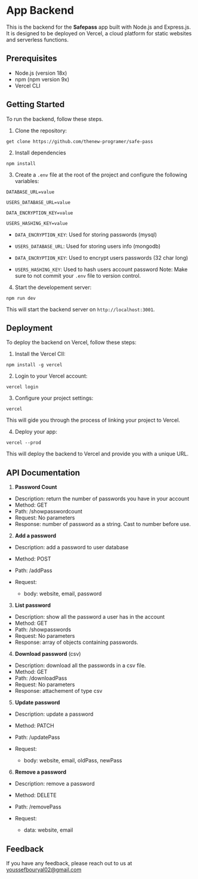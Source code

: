 
# App Backend

This is the backend for the **Safepass** app built with Node.js and Express.js. It is designed to be deployed on Vercel, a cloud platform for static websites and serverless functions.

## Prerequisites
- Node.js (version 18x)
- npm (npm version 9x)
- Vercel CLI

## Getting Started
To run the backend, follow these steps.
1. Clone the repository:
```
get clone https://github.com/thenew-programer/safe-pass
```
2. Install dependencies
```
npm install
```
3. Create a `.env` file at the root of the project and configure the following variables:
```
DATABASE_URL=value

USERS_DATABASE_URL=value

DATA_ENCRYPTION_KEY=value

USERS_HASHING_KEY=value
```
- `DATA_ENCRYPTION_KEY`: Used for storing passwords (mysql)
- `USERS_DATABASE_URL`: Used for storing users info (mongodb)
- `DATA_ENCRYPTION_KEY`: Used to encrypt users passwords (32 char long)

- `USERS_HASHING_KEY`: Used to hash users account password
Note: Make sure to not commit your `.env` file to version control.

4. Start the developement server:
```
npm run dev
```

This will start the backend server on `http://localhost:3001`.

## Deployment
To deploy the backend on Vercel, follow these steps:

1. Install the Vercel ClI:
```
npm install -g vercel
```
2. Login to your Vercel account:
```
vercel login
```
3. Configure your project settings: 
```
vercel
```
This will gide you through the process of linking your project to Vercel.

4. Deploy your app:
```
vercel --prod
```
This will deploy the backend to Vercel and provide you with a unique URL.
## API Documentation

1. **Password Count**
- Description: return the number of passwords you have in your account
- Method: GET
- Path: /showpasswordcount
- Request: No parameters
- Response: number of password as a string. Cast to number before use.

2. **Add a password**
- Description: add a password to user database
- Method: POST
- Path: /addPass
- Request: 
    
    - body: website, email, password

3. **List password**
- Description: show all the password a user has in the account
- Method: GET
- Path: /showpasswords
- Request: No parameters
- Response: array of objects containing passwords.

4. **Download password** (csv)
- Description: download all the passwords in a csv file.
- Method: GET
- Path: /downloadPass
- Request: No parameters
- Response: attachement of type csv

5. **Update password**
- Description: update a password
- Method: PATCH
- Path: /updatePass
- Request: 

    - body: website, email, oldPass, newPass

6. **Remove a password**
- Description: remove a password
- Method: DELETE
- Path: /removePass
- Request: 

    - data: website, email
## Feedback

If you have any feedback, please reach out to us at youssefbouryal02@gmail.com

